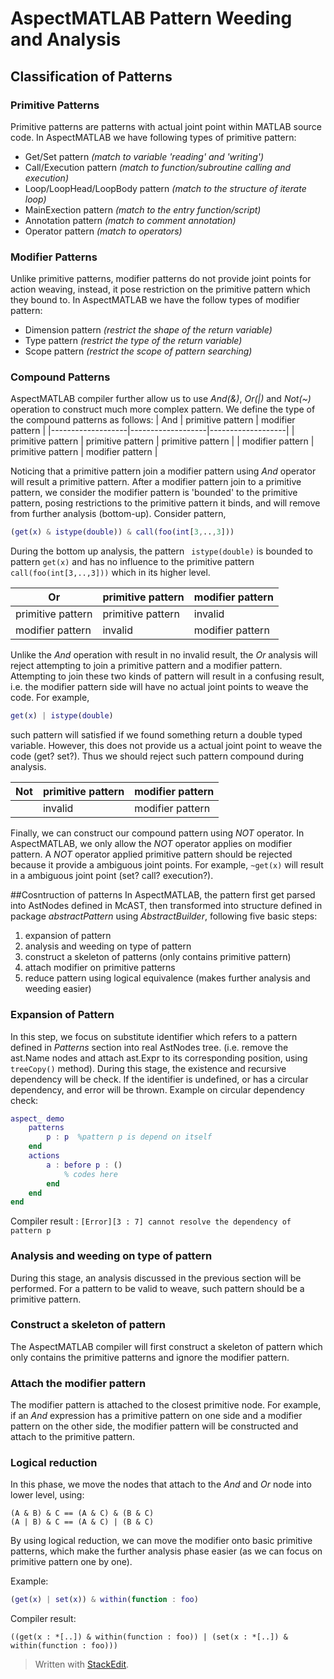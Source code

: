 
# AspectMATLAB Pattern Weeding and Analysis
## Classification of Patterns
### Primitive Patterns
Primitive patterns are patterns with actual joint point within MATLAB source code. In AspectMATLAB we have following types of primitive pattern:

 - Get/Set pattern *(match to variable 'reading' and 'writing')*
 - Call/Execution pattern *(match to function/subroutine calling and execution)*
 - Loop/LoopHead/LoopBody pattern *(match to the structure of iterate loop)*
 - MainExection pattern *(match to the entry function/script)*
 - Annotation pattern *(match to comment annotation)*
 - Operator pattern *(match to operators)*
### Modifier Patterns
Unlike primitive patterns, modifier patterns do not provide joint points for action weaving, instead, it pose restriction on the primitive pattern which they bound to. In AspectMATLAB we have the follow types of modifier pattern:

 - Dimension pattern *(restrict the shape of the return variable)*
 - Type pattern *(restrict the type of the return variable)*
 - Scope pattern *(restrict the scope of pattern searching)*
### Compound Patterns
AspectMATLAB compiler further allow us to use *And(&)*, *Or(|)* and *Not(~)* operation to construct much more complex pattern. We define the type of the compound patterns as follows:
| And               | primitive pattern | modifier pattern  |
|-------------------|-------------------|-------------------|
| primitive pattern | primitive pattern | primitive pattern |
| modifier pattern  | primitive pattern |  modifier pattern |

Noticing that a primitive pattern join a modifier pattern using *And* operator will result a primitive pattern. After a modifier pattern join to a primitive pattern, we consider the modifier pattern is 'bounded' to the primitive pattern, posing restrictions to the primitive pattern it binds, and will remove from further analysis (bottom-up). Consider pattern,
```matlab
(get(x) & istype(double)) & call(foo(int[3,..,3]))
```
During the bottom up analysis, the pattern ``` istype(double)``` is bounded to pattern ```get(x)``` and has no influence to the primitive pattern ```call(foo(int[3,..,3]))``` which in its higher level.

| Or                | primitive pattern | modifier pattern |
|-------------------|-------------------|------------------|
| primitive pattern | primitive pattern |      invalid     |
| modifier pattern  |      invalid      | modifier pattern |

Unlike the *And* operation with result in no invalid result, the *Or* analysis will reject attempting to join a primitive pattern and a modifier pattern. Attempting to join these two kinds of pattern will result in a confusing result, i.e. the modifier pattern side will have no actual joint points to weave the code. For example,
```matlab
get(x) | istype(double)
```
such pattern will satisfied if we found something return a double typed variable. However, this does not provide us a actual joint point to weave the code (get? set?). Thus we should reject such pattern compound during analysis.

| Not | primitive pattern | modifier pattern |
|-----|-------------------|------------------|
|     | invalid           | modifier pattern |

Finally, we can construct our compound pattern using *NOT* operator. In AspectMATLAB, we only allow the *NOT* operator applies on modifier pattern. A *NOT* operator applied primitive pattern should be rejected because it provide a ambiguous joint points. For example, ```~get(x)``` will result in a ambiguous joint point (set? call? execution?).

##Cosntruction of patterns
In AspectMATLAB, the pattern first get parsed into AstNodes defined in McAST, then transformed into structure defined in package *abstractPattern* using *AbstractBuilder*, following five basic steps:

 1. expansion of pattern
 2. analysis and weeding on type of pattern
 3. construct a skeleton of patterns (only contains primitive pattern)
 4. attach modifier on primitive patterns
 5. reduce pattern using logical equivalence (makes further analysis and weeding easier)

### Expansion of Pattern
In this step, we focus on substitute identifier which refers to a pattern defined in *Patterns* section into real AstNodes tree. (i.e. remove the ast.Name nodes and attach ast.Expr to its corresponding position, using ```treeCopy()``` method). During this stage, the existence and recursive dependency will be check. If the identifier is undefined, or has a circular dependency, and error will be thrown.
Example on circular dependency check:
``` matlab
aspect_ demo
	patterns
		p : p  %pattern p is depend on itself
	end
	actions
		a : before p : ()
			% codes here
		end
	end
end
```
Compiler result :
```[Error][3 : 7] cannot resolve the dependency of pattern p```

### Analysis and weeding on type of pattern
During this stage, an analysis discussed in the previous section will be performed. For a pattern to be valid to weave, such pattern should be a primitive pattern.

### Construct a skeleton of pattern
The AspectMATLAB compiler will first construct a skeleton of pattern which only contains the primitive patterns and ignore the modifier pattern.

### Attach the modifier pattern
The modifier pattern is attached to the closest primitive node. For example, if an *And* expression has a primitive pattern on one side and a modifier pattern on the other side, the modifier pattern will be constructed and attach to the primitive pattern.

### Logical reduction
In this phase, we move the nodes that attach to the *And* and *Or* node into lower level, using:
```
(A & B) & C == (A & C) & (B & C)
(A | B) & C == (A & C) | (B & C)
```
By using logical reduction, we can move the modifier onto basic primitive patterns, which make the further analysis phase easier (as we can focus on primitive pattern one by one).

Example:
```matlab
(get(x) | set(x)) & within(function : foo)
```
Compiler result:
```
((get(x : *[..]) & within(function : foo)) | (set(x : *[..]) & within(function : foo)))
```

> Written with [StackEdit](https://stackedit.io/).